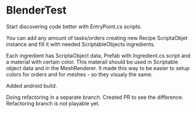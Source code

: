 # BlenderTest

Start discovering code better with EntryPoint.cs scripts.

You can add any amount of tasks/orders creating new Recipe ScriptaObjet instance and fill it with needed ScriptableObjects ingredients.

Each ingredient has ScriptaObject data, Prefab with Ingredient.cs script and a material with certain color. 
This materail should be used in Scriptable object data and in the MeshRenderer. 
It made this way to be easier to setup colors for orders and for meshes - so they visualy the same.

Added android build.

Doing refactoring in a separate branch. 
Created PR to see the difference.
Refactoring branch is not playable yet.
